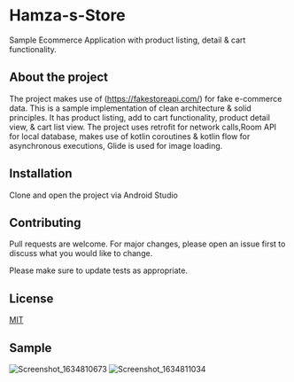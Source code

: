 # Hamza-s-Store

Sample Ecommerce Application with product listing, detail &amp; cart functionality.

## About the project

The project makes use of (https://fakestoreapi.com/) for fake e-commerce data.
This is a sample implementation of clean architecture & solid principles.
It has product listing, add to cart functionality, product detail view, & cart list view.
The project uses retrofit for network calls,Room API for local database, makes use of kotlin coroutines & kotlin flow for asynchronous executions,
Glide is used for image loading.

## Installation

Clone and open the project via Android Studio


## Contributing

Pull requests are welcome. For major changes, please open an issue first to discuss what you would like to change.

Please make sure to update tests as appropriate.

## License
[MIT](https://choosealicense.com/licenses/mit/)

## Sample
![Screenshot_1634810673](https://user-images.githubusercontent.com/33599018/138257476-734d564a-a857-477f-b133-aa0a44491ebd.png)
![Screenshot_1634811034](https://user-images.githubusercontent.com/33599018/138257469-87b7509f-1614-4a69-bd70-487906c87e32.png)
